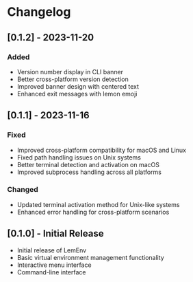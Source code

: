 # Changelog

## [0.1.2] - 2023-11-20

### Added
- Version number display in CLI banner
- Better cross-platform version detection
- Improved banner design with centered text
- Enhanced exit messages with lemon emoji

## [0.1.1] - 2023-11-16

### Fixed
- Improved cross-platform compatibility for macOS and Linux
- Fixed path handling issues on Unix systems
- Better terminal detection and activation on macOS
- Improved subprocess handling across all platforms

### Changed
- Updated terminal activation method for Unix-like systems
- Enhanced error handling for cross-platform scenarios

## [0.1.0] - Initial Release

- Initial release of LemEnv
- Basic virtual environment management functionality
- Interactive menu interface
- Command-line interface 